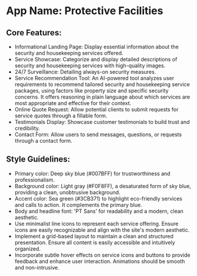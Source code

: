 # **App Name**: Protective Facilities

## Core Features:

- Informational Landing Page: Display essential information about the security and housekeeping services offered.
- Service Showcase: Categorize and display detailed descriptions of security and housekeeping services with high-quality images.
- 24/7 Surveillance: Detailing always-on security measures.
- Service Recommendation Tool: An AI-powered tool analyzes user requirements to recommend tailored security and housekeeping service packages, using factors like property size and specific security concerns. It offers reasoning in plain language about which services are most appropriate and effective for their context.
- Online Quote Request: Allow potential clients to submit requests for service quotes through a fillable form.
- Testimonials Display: Showcase customer testimonials to build trust and credibility.
- Contact Form: Allow users to send messages, questions, or requests through a contact form.

## Style Guidelines:

- Primary color: Deep sky blue (#007BFF) for trustworthiness and professionalism.
- Background color: Light gray (#F0F8FF), a desaturated form of sky blue, providing a clean, unobtrusive background.
- Accent color: Sea green (#3CB371) to highlight eco-friendly services and calls to action. It complements the primary blue.
- Body and headline font: 'PT Sans' for readability and a modern, clean aesthetic.
- Use minimalist line icons to represent each service offering.  Ensure icons are easily recognizable and align with the site's modern aesthetic.
- Implement a grid-based layout to maintain a clean and structured presentation. Ensure all content is easily accessible and intuitively organized.
- Incorporate subtle hover effects on service icons and buttons to provide feedback and enhance user interaction. Animations should be smooth and non-intrusive.